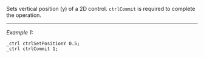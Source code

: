 Sets vertical position (y) of a 2D control. `ctrlCommit` is required to complete the operation.


---
*Example 1:*
```sqf
_ctrl ctrlSetPositionY 0.5;
_ctrl ctrlCommit 1;
```